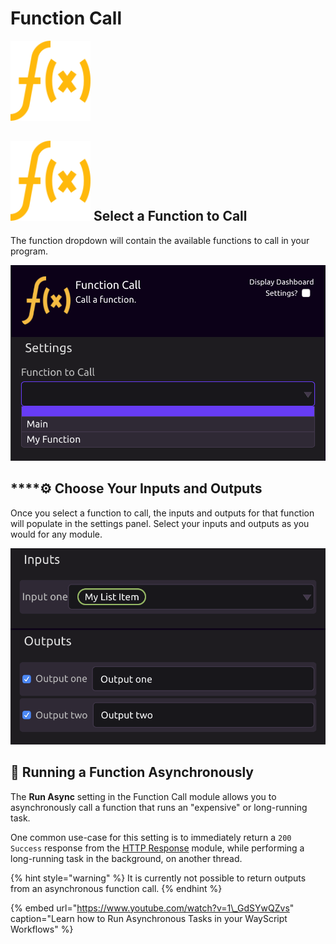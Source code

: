 # Function Call

![Call a function.](../../../.gitbook/assets/func_call.png)

## ![](../../../.gitbook/assets/func_call.png) **Select a Function to Call**

The function dropdown will contain the available functions to call in your program.

![Select a function to call](../../../.gitbook/assets/screen-shot-2019-07-16-at-12.54.08-pm.png)

## \*\*\*\*⚙ **Choose Your Inputs and Outputs**

Once you select a function to call, the inputs and outputs for that function will populate in the settings panel. Select your inputs and outputs as you would for any module.

![Function Inputs and Outputs](../../../.gitbook/assets/screen-shot-2019-07-16-at-12.55.52-pm.png)

## 🔀 Running a Function Asynchronously

The **Run Async** setting in the Function Call module allows you to asynchronously call a function that runs an "expensive" or long-running task.  
  
One common use-case for this setting is to immediately return a `200 Success` response from the [HTTP Response](../../modules/http-response.md) module, while performing a long-running task in the background, on another thread.

{% hint style="warning" %}
It is currently not possible to return outputs from an asynchronous function call.
{% endhint %}

{% embed url="https://www.youtube.com/watch?v=1\_GdSYwQZvs" caption="Learn how to Run Asynchronous Tasks in your WayScript Workflows" %}

